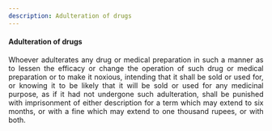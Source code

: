 ```yaml
---
description: Adulteration of drugs
---
```


#### Adulteration of drugs
<div style="text-align: justify">

Whoever adulterates any drug or medical preparation in such a manner as to lessen the efficacy or change the operation of such drug or medical preparation or to make it noxious, intending that it shall be sold or used for, or knowing it to be likely that it will be sold or used for any medicinal purpose, as if it had not undergone such adulteration, shall be punished with imprisonment of either description for a term which may extend to six months, or with a fine which may extend to one thousand rupees, or with both.

</div>

